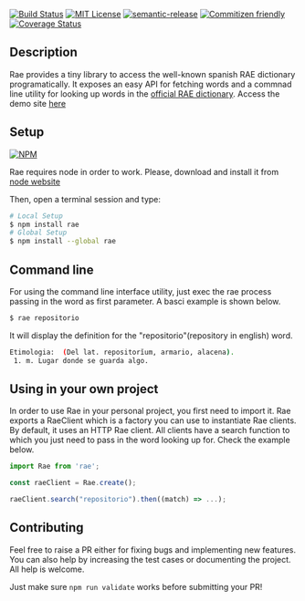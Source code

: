 
[![Build Status](https://travis-ci.org/Tsur/node-rae.png)](https://travis-ci.org/Tsur/node-rae)
[![MIT License](https://img.shields.io/npm/l/es6-lib-template.svg?style=flat-square)](http://opensource.org/licenses/MIT)
[![semantic-release](https://img.shields.io/badge/%20%20%F0%9F%93%A6%F0%9F%9A%80-semantic--release-e10079.svg)](https://github.com/semantic-release/semantic-release)
[![Commitizen friendly](https://img.shields.io/badge/commitizen-friendly-brightgreen.svg)](http://commitizen.github.io/cz-cli/)
[![Coverage Status](https://coveralls.io/repos/github/Tsur/node-rae/badge.svg?branch=inestable)](https://coveralls.io/github/Tsur/node-rae?branch=inestable)

## Description

Rae provides a tiny library to access the well-known spanish RAE dictionary programatically. It exposes an easy API for fetching words and a commnad line utility for looking up words in the [official RAE dictionary](http://www.rae.es/). Access the demo site [here](https://tsur.github.io/rae)

## Setup

[![NPM](https://nodei.co/npm/rae.png)](https://nodei.co/npm/rae/)

Rae requires node in order to work. Please, download and install it from [node website](https://nodejs.org/)

Then, open a terminal session and type:

```bash
# Local Setup
$ npm install rae
# Global Setup
$ npm install --global rae
```

## Command line

For using the command line interface utility, just exec the rae process passing in the word as first parameter. A basci example is shown below.

```bash
$ rae repositorio
```

It will display the definition for the "repositorio"(repository in english) word.

```bash
Etimologia:  (Del lat. repositorĭum, armario, alacena).
 1. m. Lugar donde se guarda algo.
```

## Using in your own project

In order to use Rae in your personal project, you first need to import it. Rae exports a RaeClient which is a factory you can use to instantiate Rae clients. By default, it uses an HTTP Rae client. All clients have a search function to which you just need to pass in the word looking up for. Check the example below.

```js
import Rae from 'rae';

const raeClient = Rae.create();

raeClient.search("repositorio").then((match) => ...);
```

## Contributing

Feel free to raise a PR either for fixing bugs and implementing new features. You can also help by increasing the test cases or documenting the project. All help is welcome.

Just make sure `npm run validate` works before submitting your PR! 